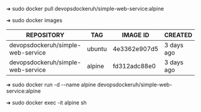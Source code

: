 ➜ sudo docker pull devopsdockeruh/simple-web-service:alpine

➜ sudo docker images

|REPOSITORY   |TAG    |IMAGE ID   |CREATED   |SIZE   |
|---|---|---|---|---|
|devopsdockeruh/simple-web-service   |ubuntu   |4e3362e907d5   |3 days ago   |83MB   |
|devopsdockeruh/simple-web-service   |alpine   |fd312adc88e0   |3 days ago   |15.7MB   |



➜ sudo docker run -d --name alpine devopsdockeruh/simple-web-service:alpine

➜ sudo docker exec -it alpine sh
